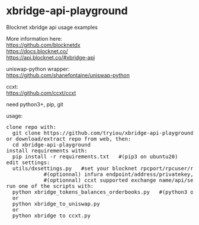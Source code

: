 # xbridge-api-playground
Blocknet xbridge api usage examples

More information here:
<br />
https://github.com/blocknetdx
<br />
https://docs.blocknet.co/
<br />
https://api.blocknet.co/#xbridge-api

uniswap-python wrapper:
<br />
https://github.com/shanefontaine/uniswap-python

ccxt:
<br />
https://github.com/ccxt/ccxt

need python3+, pip, git

usage:
<pre>
clone repo with:
  git clone https://github.com/tryiou/xbridge-api-playground.git
or download/extract repo from web, then:
  cd xbridge-api-playground
install requirements with:
  pip install -r requirements.txt   #(pip3 on ubuntu20)
edit settings:
  utils/dxsettings.py	#set your blocknet rpcport/rpcuser/rpcpassword,
  			#(optionnal) infura endpoint/address/privatekey,
  			#(optionnal) ccxt supported exchange name/api/secret.
run one of the scripts with:
  python xbridge_tokens_balances_orderbooks.py   #(python3 on ubuntu20)
  or
  python xbridge_to_uniswap.py 
  or
  python xbridge_to_ccxt.py
</pre>
